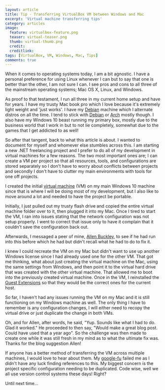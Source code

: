 ```yaml
---
layout: article
title: Tip - Transferring VirtualBox VM between Windows and Mac
excerpt: 'Virtual machine transferring tips'
category: articles
image:
  feature: virtualbox-feature.png
  teaser: virtual-teaser.png
  thumb: virtual-thumb.png
  credit: 
  creditlink: 
tags: [VirtualBox, VM, Windows, Mac, Tips]
comments: true
---
```


When it comes to operating systems today, I am a bit agnostic. I  have a personal preference for using Linux whenever I can but to say that one is better than the other, I am not sure I can. I see pros and cons to all three of the mainstream operating systems; Mac OS X, Linux, and Windows. 

As proof to that testament, I run all three in my current home setup and have for years. I have my trusty Mac book pro which I love because it's extremely light weight and 'just works'. I have my [Debian][1] machine which I alternate distros on all the time. I tend to stick with [Debian][2] or [Arch][3] mostly though. I also have my Windows 10 beast running my primary box, mostly due to the business world that I work in but to not lie completely, somewhat due to the games that I get addicted to as well! 

So after that tangent, back to what this article is about. I wanted to document for myself and whomever else stumbles across this. I am starting a new .NET freelancing project and I prefer to do all of my development in virtual machines for a few reasons. The two most important ones are; I can create a VM per project so that all resources, tools, and configurations are stored separately so I don't have to worry about conflicts between projects and secondly I don't have to clutter my main environments with tools for one off projects. 

I created the initial [virtual machine][4] (VM) on my main Windows 10 machine since that is where I will be doing most of my development, but I also like to move around a lot and needed to have the project be portable.

Initially, I just pulled out my trusty flash drive and copied the entire virtual machine folder over to it, then plugged it into my Mac. Once I tired to start the VM, I ran into issues stating that the network configuration was not setup properly. I went to correct that issue only to have it complain that it couldn't save the configuration back out. 

Afterwards, I messaged a peer of mine, [Allen Buckley][5], to see if he had run into this before which he had but didn't recall what he had to do to fix it. 

I knew I could recreate the VM on my Mac but didn't want to use up another Windows license since I had already used one for the other VM. That got me thinking, what about just creating the virtual machine on the Mac, using the same settings from Windows, and then point it to the virtual hard drive that was created with the other virtual machine. That allowed me to boot into the previously created virtual machine. Once in the VM, I reinstalled the [Guest Extensions][6] so that they would be the correct ones for the current host. 

So far, I haven't had any issues running the VM on my Mac and it is still functioning on my Windows machine as well. The only thing I have to remember is any configuration changes, I will either need to recopy the virtual drive or just duplicate the change in both VMs. 

Oh, and for Allen, after words, he said, "Yup. Sounds like what I had to do. Glad it worked." He proceeded to then say, "Would make a great blog post. Could have used that a year ago". So the challenge was then made to create one while it was still fresh in my mind as to what the ultimate fix was. Thanks for the blog suggestion Allen!

If anyone has a better method of transferring the VM across multiple machines, I would love to hear about them. My [google-fu][7] failed me as I didn't have any luck finding references to this. My biggest concern is the project specific configuration needing to be duplicated. Code wise, well we all use version control systems these days! Right? 

Until next time...

[1]:	https://www.archlinux.org/
[2]:	https://www.debian.org/ "Debian"
[3]:	https://www.archlinux.org/ "Arch"
[4]:	https://en.wikipedia.org/wiki/Virtual_machine "Virtual Machine"
[5]:	http://allenbuckley.com/ "Allen Buckley"
[6]:	https://www.virtualbox.org/wiki/Downloads
[7]:	https://en.wiktionary.org/wiki/Google-fu